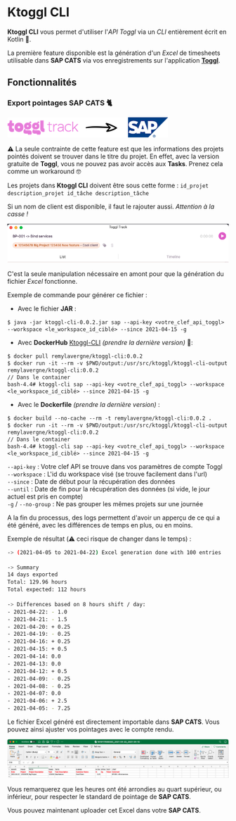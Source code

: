 # Ktoggl CLI

**Ktoggl CLI** vous permet d'utiliser l'*API Toggl* via un *CLI* entièrement écrit en Kotlin 🚀.

La première feature disponible est la génération d'un *Excel* de timesheets utilisable dans **SAP CATS** via vos
enregistrements sur l'application [**Toggl**](https://toggl.com/track/toggl-desktop/).

## Fonctionnalités

### Export pointages **SAP CATS** 🐈

![](./readme-resources/toggl-to-sap.png)

⚠️ La seule contrainte de cette feature est que les informations des projets pointés doivent se trouver dans le titre du
projet. En effet, avec la version gratuite de **Toggl**, vous ne pouvez pas avoir accès aux **Tasks**. Prenez cela comme
un workaround 🤓

Les projets dans **Ktoggl CLI** doivent être sous cette
forme : `id_projet description_projet id_tâche description_tâche`

Si un nom de client est disponible, il faut le rajouter aussi. *Attention à la casse !*

![](./readme-resources/project-formating-example.png)

C'est la seule manipulation nécessaire en amont pour que la génération du fichier *Excel* fonctionne.

Exemple de commande pour générer ce fichier :

- Avec le fichier **JAR** :

```shell
$ java -jar ktoggl-cli-0.0.2.jar sap --api-key <votre_clef_api_toggl> --workspace <le_workspace_id_ciblé> --since 2021-04-15 -g
```

- Avec **DockerHub** [Ktoggl-CLI](https://hub.docker.com/r/remylavergne/ktoggl-cli) *(prendre la dernière version)* 🐳:

```shell
$ docker pull remylavergne/ktoggl-cli:0.0.2
$ docker run -it --rm -v $PWD/output:/usr/src/ktoggl/ktoggl-cli-output remylavergne/ktoggl-cli:0.0.2
// Dans le container
bash-4.4# ktoggl-cli sap --api-key <votre_clef_api_toggl> --workspace <le_workspace_id_ciblé> --since 2021-04-15 -g
```

- Avec le **Dockerfile** *(prendre la dernière version)* :

```shell
$ docker build --no-cache --rm -t remylavergne/ktoggl-cli:0.0.2 .
$ docker run -it --rm -v $PWD/output:/usr/src/ktoggl/ktoggl-cli-output remylavergne/ktoggl-cli:0.0.2
// Dans le container
bash-4.4# ktoggl-cli sap --api-key <votre_clef_api_toggl> --workspace <le_workspace_id_ciblé> --since 2021-04-15 -g
```

`--api-key` : Votre clef API se trouve dans vos paramètres de compte Toggl <br />
`--workspace` : L'id du workspace visé (se trouve facilement dans l'url)<br />
`--since` : Date de début pour la récupération des données<br />
`--until` : Date de fin pour la récupération des données (si vide, le jour actuel est pris en compte)<br />
`-g` / `--no-group` : Ne pas grouper les mêmes projets sur une journée<br />

A la fin du processus, des logs permettent d'avoir un apperçu de ce qui a été généré, avec les différences de temps en
plus, ou en moins.

Exemple de résultat (⚠️ ceci risque de changer dans le temps) :

```bash
-> (2021-04-05 to 2021-04-22) Excel generation done with 100 entries

-> Summary
14 days exported
Total: 129.96 hours
Total expected: 112 hours

-> Differences based on 8 hours shift / day:
- 2021-04-22: - 1.0
- 2021-04-21: - 1.5
- 2021-04-20: + 0.25
- 2021-04-19: - 0.25
- 2021-04-16: + 0.25
- 2021-04-15: + 0.5
- 2021-04-14: 0.0
- 2021-04-13: 0.0
- 2021-04-12: + 0.5
- 2021-04-09: - 0.25
- 2021-04-08: - 0.25
- 2021-04-07: 0.0
- 2021-04-06: + 2.5
- 2021-04-05: - 7.25
```

Le fichier Excel généré est directement importable dans **SAP CATS**. Vous pouvez ainsi ajuster vos pointages avec le
compte rendu.

![](./readme-resources/excel-export-example.png)

Vous remarquerez que les heures ont été arrondies au quart supérieur, ou inférieur, pour respecter le standard de
pointage de **SAP CATS**.

Vous pouvez maintenant uploader cet Excel dans votre **SAP CATS**.
